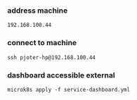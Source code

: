 ### address machine
`192.168.100.44`

### connect to machine
```shell 
ssh pjoter-hp@192.168.100.44
```

### dashboard accessible external
```shell
microk8s apply -f service-dashboard.yml
```
